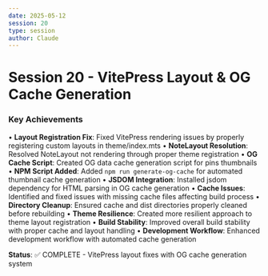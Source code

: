 ```yaml
---
date: 2025-05-12
session: 20
type: session
author: Claude
---
```


# Session 20 - VitePress Layout & OG Cache Generation

### Key Achievements
• **Layout Registration Fix**: Fixed VitePress rendering issues by properly registering custom layouts in theme/index.mts
• **NoteLayout Resolution**: Resolved NoteLayout not rendering through proper theme registration
• **OG Cache Script**: Created OG data cache generation script for pins thumbnails
• **NPM Script Added**: Added `npm run generate-og-cache` for automated thumbnail cache generation
• **JSDOM Integration**: Installed jsdom dependency for HTML parsing in OG cache generation
• **Cache Issues**: Identified and fixed issues with missing cache files affecting build process
• **Directory Cleanup**: Ensured cache and dist directories properly cleaned before rebuilding
• **Theme Resilience**: Created more resilient approach to theme layout registration
• **Build Stability**: Improved overall build stability with proper cache and layout handling
• **Development Workflow**: Enhanced development workflow with automated cache generation

**Status**: ✅ COMPLETE - VitePress layout fixes with OG cache generation system
